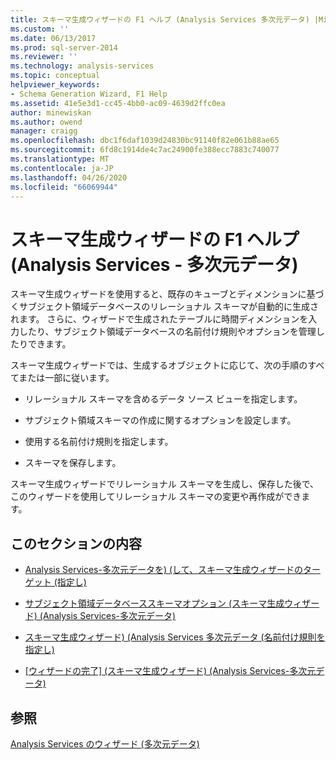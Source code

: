 ```yaml
---
title: スキーマ生成ウィザードの F1 ヘルプ (Analysis Services 多次元データ) |Microsoft Docs
ms.custom: ''
ms.date: 06/13/2017
ms.prod: sql-server-2014
ms.reviewer: ''
ms.technology: analysis-services
ms.topic: conceptual
helpviewer_keywords:
- Schema Generation Wizard, F1 Help
ms.assetid: 41e5e3d1-cc45-4bb0-ac09-4639d2ffc0ea
author: minewiskan
ms.author: owend
manager: craigg
ms.openlocfilehash: dbc1f6daf1039d24830bc91140f82e061b88ae65
ms.sourcegitcommit: 6fd8c1914de4c7ac24900fe388ecc7883c740077
ms.translationtype: MT
ms.contentlocale: ja-JP
ms.lasthandoff: 04/26/2020
ms.locfileid: "66069944"
---
```

# <a name="schema-generation-wizard-f1-help-analysis-services---multidimensional-data"></a>スキーマ生成ウィザードの F1 ヘルプ (Analysis Services - 多次元データ)
  スキーマ生成ウィザードを使用すると、既存のキューブとディメンションに基づくサブジェクト領域データベースのリレーショナル スキーマが自動的に生成されます。 さらに、ウィザードで生成されたテーブルに時間ディメンションを入力したり、サブジェクト領域データベースの名前付け規則やオプションを管理したりできます。  
  
 スキーマ生成ウィザードでは、生成するオブジェクトに応じて、次の手順のすべてまたは一部に従います。  
  
-   リレーショナル スキーマを含めるデータ ソース ビューを指定します。  
  
-   サブジェクト領域スキーマの作成に関するオプションを設定します。  
  
-   使用する名前付け規則を指定します。  
  
-   スキーマを保存します。  
  
 スキーマ生成ウィザードでリレーショナル スキーマを生成し、保存した後で、このウィザードを使用してリレーショナル スキーマの変更や再作成ができます。  
  
## <a name="in-this-section"></a>このセクションの内容  
  
-   [Analysis Services-多次元データを&#41; &#40;して、スキーマ生成ウィザードのターゲット &#40;指定し&#41;](specify-target-schema-generation-wizard-analysis-services-multidimensional-data.md)  
  
-   [サブジェクト領域データベーススキーマオプション &#40;スキーマ生成ウィザード&#41; &#40;Analysis Services-多次元データ&#41;](subject-area-database-schema-options-analysis-services-multidimensional-data.md)  
  
-   [スキーマ生成ウィザード&#41; &#40;Analysis Services 多次元データ &#40;名前付け規則を指定し&#41;](specify-naming-conventions-schema-generation-analysis-services-multidimensional-data.md)  
  
-   [[ウィザードの完了] &#40;スキーマ生成ウィザード&#41; &#40;Analysis Services-多次元データ&#41;](complete-schema-generation-wizard-analysis-services-multidimensional-data.md)  
  
## <a name="see-also"></a>参照  
 [Analysis Services のウィザード &#40;多次元データ&#41;](analysis-services-wizards-multidimensional-data.md)  
  
  
